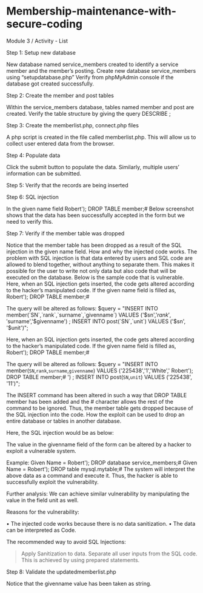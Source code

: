 # Membership-maintenance-with-secure-coding
Module 3 / Activity - List

Step 1: Setup new database 

New database named service_members created to identify a service member and the member’s posting.
Create new database service_members using “setupdatabase.php”
Verify from phpMyAdmin console if the database got created successfully.

Step 2: Create the member and post tables

Within the service_members database, tables named member and post are created.
Verify the table structure by giving the query DESCRIBE <table>;
  
Step 3: Create the memberlist.php, connect.php files
  
A php script is created in the file called memberlist.php. This will allow us to collect user entered data from the browser. 
  
Step 4: Populate data
  
Click the submit button to populate the data.
Similarly, multiple users’ information can be submitted. 
  
Step 5: Verify that the records are being inserted
  
Step 6: SQL injection
  
In the given name field Robert'); DROP TABLE member;#
Below screenshot shows that the data has been successfully accepted in the form but we need to verify this.
  
Step 7: Verify if the member table was dropped
  
Notice that the member table has been dropped as a result of the SQL injection in the given name field.
How and why the injected code works. 
The problem with SQL injection is that data entered by users and SQL code are allowed to blend together, without anything to separate them. This makes it possible for the user to write not only data but also code that will be executed on the database. 
Below is the sample code that is vulnerable.
Here, when an SQL injection gets inserted, the code gets altered according to the hacker’s manipulated code. If the given name field is filled as, Robert'); DROP TABLE member;# 
  
The query will be altered as follows:
$query = "INSERT INTO member(`SN`,`rank`,`surname`,`givenname`) VALUES ('$sn','$rank','$surname','$givenname') ; INSERT INTO post(`SN`,`unit`) VALUES ('$sn', '$unit')";
  
Here, when an SQL injection gets inserted, the code gets altered according to the hacker’s manipulated code. If the given name field is filled as, Robert'); DROP TABLE member;# 
  
The query will be altered as follows:
$query = "INSERT INTO member(`SN`,`rank`,`surname`,`givenname`) VALUES ('225438','1','White',' Robert'); DROP TABLE member;# ') ; INSERT INTO post(`SN`,`unit`) VALUES ('225438', '11')";
  
The INSERT command has been altered in such a way that DROP TABLE member has been added and the # character allows the rest of the command to be ignored. Thus, the member table gets dropped because of the SQL injection into the code.
How the exploit can be used to drop an entire database or tables in another database.
  
Here, the SQL injection would be as below:
  
The value in the givenname field of the form can be altered by a hacker to exploit a vulnerable system.
  
Example: 
Given Name = Robert'); DROP database service_members;#
Given Name = Robert'); DROP table mysql.mytable;#
The system will interpret the above data as a command and execute it. Thus, the hacker is able to successfully exploit the vulnerability.
  
Further analysis: We can achieve similar vulnerability by manipulating the value in the field unit as well.
  
Reasons for the vulnerability:
  
•	The injected code works because there is no data sanitization. 
•	The data can be interpreted as Code.
  
The recommended way to avoid SQL Injections:
  
> Apply Sanitization to data.
> Separate all user inputs from the SQL code. This is achieved by using prepared statements.
  
Step 8: Validate the updatedmemberlist.php
  
Notice that the givenname value has been taken as string.


